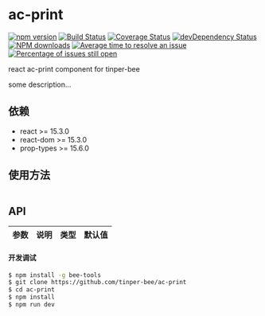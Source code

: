 # ac-print

[![npm version](https://img.shields.io/npm/v/ac-print.svg)](https://www.npmjs.com/package/ac-print)
[![Build Status](https://img.shields.io/travis/tinper-bee/ac-print/master.svg)](https://travis-ci.org/tinper-bee/ac-print)
[![Coverage Status](https://coveralls.io/repos/github/tinper-bee/ac-print/badge.svg?branch=master)](https://coveralls.io/github/tinper-bee/ac-print?branch=master)
[![devDependency Status](https://img.shields.io/david/dev/tinper-bee/ac-print.svg)](https://david-dm.org/tinper-bee/ac-print#info=devDependencies)
[![NPM downloads](http://img.shields.io/npm/dm/ac-print.svg?style=flat)](https://npmjs.org/package/ac-print)
[![Average time to resolve an issue](http://isitmaintained.com/badge/resolution/tinper-bee/ac-print.svg)](http://isitmaintained.com/project/tinper-bee/ac-print "Average time to resolve an issue")
[![Percentage of issues still open](http://isitmaintained.com/badge/open/tinper-bee/ac-print.svg)](http://isitmaintained.com/project/tinper-bee/ac-print "Percentage of issues still open")


react ac-print component for tinper-bee

some description...

## 依赖

- react >= 15.3.0
- react-dom >= 15.3.0
- prop-types >= 15.6.0

## 使用方法

```js

```



## API

|参数|说明|类型|默认值|
|:--|:---:|:--:|---:|

#### 开发调试

```sh
$ npm install -g bee-tools
$ git clone https://github.com/tinper-bee/ac-print
$ cd ac-print
$ npm install
$ npm run dev
```
